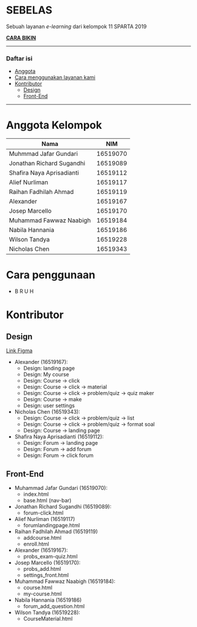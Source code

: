 # SEBELAS <a name="top"></a>
Sebuah layanan _e-learning_ dari kelompok 11 SPARTA 2019

[**CARA BIKIN**](./docs/cara-kerja.md)

---

### Daftar isi
* [Anggota](#anggota)
* [Cara menggunakan layanan kami](#pemakaian)
* [Kontributor](#kontributor)
  * [Design](#kontributor-des)
  * [Front-End](#kontributor-fre)

---

# Anggota Kelompok<a name="anggota"></a>
| Nama                      | NIM      |
|---------------------------|----------|
| Muhmmad Jafar Gundari     | 16519070 |
| Jonathan Richard Sugandhi | 16519089 |
| Shafira Naya Aprisadianti | 16519112 |
| Alief Nurliman            | 16519117 |
| Raihan Fadhilah Ahmad     | 16519119 |
| Alexander                 | 16519167 |
| Josep Marcello            | 16519170 |
| Muhammad Fawwaz Naabigh   | 16519184 |
| Nabila Hannania           | 16519186 |
| Wilson Tandya             | 16519228 |
| Nicholas Chen             | 16519343 |

# Cara penggunaan<a name="pemakaian"></a>
* B R U H

# Kontributor<a name="kontributor"></a>

## Design<a name="kontributor-des"></a>
[Link Figma](https://www.figma.com/file/UcuA324uCahOLBui7XPoF2/Untitled?node-id=0%3A1)
* Alexander (16519167):
  * Design: landing page
  * Design: My course
  * Design: Course -> click
  * Design: Course -> click -> material
  * Design: Course -> click -> problem/quiz -> quiz maker
  * Design: Course -> make
  * Design: user settings
* Nicholas Chen (16519343):
  * Design: Course -> click -> problem/quiz -> list
  * Design: Course -> click -> problem/quiz -> format soal
  * Design: Course -> landing page
* Shafira Naya Aprisadianti (16519112):
  * Design: Forum -> landing page
  * Design: Forum -> add forum
  * Design: Forum -> click forum

## Front-End<a name="kontributor-fre"></a>
* Muhammad Jafar Gundari (16519070):
  * index.html
  * base.html (nav-bar)
* Jonathan Richard Sugandhi (16519089):
  * forum-click.html
* Alief Nurliman (16519117)
  * forumlandingpage.html
* Raihan Fadhilah Ahmad (16519119)
  * addcourse.html
  * enroll.html
* Alexander (16519167):
  * probs\_exam-quiz.html
* Josep Marcello (16519170):
  * probs\_add.html
  * settings\_front.html
* Muhammad Fawwaz Naabigh (16519184):
  * course.html
  * my-course.html
* Nabila Hannania (16519186)
  * forum\_add\_question.html
* Wilson Tandya (16519228):
  * CourseMaterial.html
